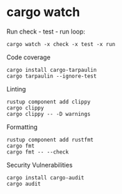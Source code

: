 # cargo watch
Run check - test - run loop:
```shell
cargo watch -x check -x test -x run
```

Code coverage
```shell
cargo install cargo-tarpaulin
cargo tarpaulin --ignore-test
```

Linting
```shell
rustup component add clippy
cargo clippy
cargo clippy -- -D warnings
```

Formatting
```shell
rustup component add rustfmt 
cargo fmt
cargo fmt -- --check
```

Security Vulnerabilities
```shell
cargo install cargo-audit
cargo audit
```
